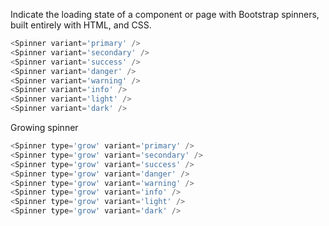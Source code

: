 Indicate the loading state of a component or page with Bootstrap spinners, built entirely with HTML, and CSS.

```js
<Spinner variant='primary' />
<Spinner variant='secondary' />
<Spinner variant='success' />
<Spinner variant='danger' />
<Spinner variant='warning' />
<Spinner variant='info' />
<Spinner variant='light' />
<Spinner variant='dark' />
```

Growing spinner

```js
<Spinner type='grow' variant='primary' />
<Spinner type='grow' variant='secondary' />
<Spinner type='grow' variant='success' />
<Spinner type='grow' variant='danger' />
<Spinner type='grow' variant='warning' />
<Spinner type='grow' variant='info' />
<Spinner type='grow' variant='light' />
<Spinner type='grow' variant='dark' />
```
